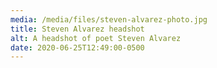 ```yaml
---
media: /media/files/steven-alvarez-photo.jpg
title: Steven Alvarez headshot
alt: A headshot of poet Steven Alvarez
date: 2020-06-25T12:49:00-0500
---
```


